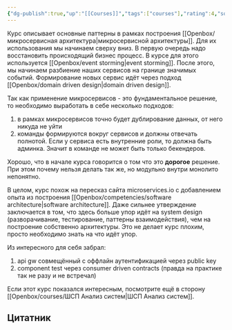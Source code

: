 ```yaml
---
{"dg-publish":true,"up":"[[Courses]]","tags":["courses"],"rating":4,"source":"https://microarch.ru/","date":"2024-07-17T16:33:14+03:00","modified_at":"2024-10-31T15:43:06+03:00","dg-path":"/courses/microarch Микросервисная архитектура.md","permalink":"/courses/microarch-mikroservisnaya-arhitektura/","dgPassFrontmatter":true}
---
```





Курс описывает основные паттерны в рамках построения [[Openbox/микросервисная архитектура\|микросервисной архитектуры]]. Для их использования мы начинаем сверху вниз. В первую очередь надо восстановить происходящий бизнес процесс. В курсе для этого используется [[Openbox/event storming\|event storming]]. После этого, мы начинаем разбиение наших сервисов на границе значимых событий. Формирование новых сервис идёт через подход [[Openbox/domain driven design\|domain driven design]]. 

Так как применение микросервисов - это фундаментальное решение, то необходимо выработать в себе несколько подходов:
1. в рамках микросервисов точно будет дублирование данных, от него никуда не уйти
2. команды формируются вокруг сервисов и должны отвечать полнотой. Если у сервиса есть внутренние роли, то должна быть админка. Значит в команде не может быть только бекендеров.

Хорошо, что в начале курса говорится о том что это **дорогое** решение. При этом почему нельзя делать так же, но модульно внутри монолито непонятно.

В целом, курс похож на пересказ сайта microservices.io с добавлением опыта из построения [[Openbox/competencies/software architecture\|software architecture]]. Даже сильнее утверждение заключается в том, что здесь больше упор идёт на system design (разворачивание, тестирование, паттерны взаимодействия), чем на построение собственно архитектуры. Это не делает курс плохим, просто необходимо знать на что идёт упор.

Из интересного для себя забрал:
1. api gw совмещённый с оффлайн аутентификацией через public key
2. component test через consumer driven contracts (правда на практике так не разу и не встречал)

Если этот курс показался интересным, посмотрите ещё в сторону [[Openbox/courses/ШСП Анализ систем\|ШСП Анализ систем]].

## Цитатник


